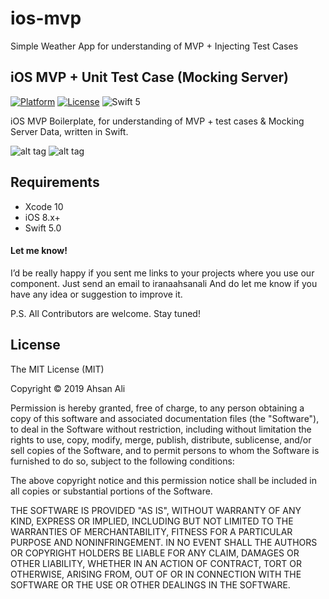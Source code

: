 # ios-mvp
Simple Weather App for understanding of MVP + Injecting Test Cases

## iOS MVP + Unit Test Case (Mocking Server)
[![Platform](http://img.shields.io/badge/platform-iOS-blue.svg?style=flat)](https://cocoapods.org/?q=StagesProgressIndicator) [![License](http://img.shields.io/badge/license-MIT-green.svg?style=flat)](https://github.com/iranaahsanali/StagesProgressIndicator/blob/master/LICENSE) ![Swift 5](https://img.shields.io/badge/Swift-5-orange.svg) 

iOS MVP Boilerplate, for understanding of MVP + test cases & Mocking Server Data, written in Swift.

![alt tag](https://raw.github.com/iranaahsanali/ios-mvp/master/Assets/preview_image_1.png)
![alt tag](https://raw.github.com/iranaahsanali/ios-mvp/master/Assets/preview_image_2.png)

## Requirements

- Xcode 10
- iOS 8.x+
- Swift 5.0


#### Let me know!
I’d be really happy if you sent me links to your projects where you use our component. Just send an email to iranaahsanali And do let me know if you have any idea or suggestion to improve it.

P.S. All Contributors are welcome. Stay tuned!

## License

The MIT License (MIT)

Copyright © 2019 Ahsan Ali

Permission is hereby granted, free of charge, to any person obtaining a copy
of this software and associated documentation files (the "Software"), to deal
in the Software without restriction, including without limitation the rights
to use, copy, modify, merge, publish, distribute, sublicense, and/or sell
copies of the Software, and to permit persons to whom the Software is
furnished to do so, subject to the following conditions:

The above copyright notice and this permission notice shall be included in
all copies or substantial portions of the Software.

THE SOFTWARE IS PROVIDED "AS IS", WITHOUT WARRANTY OF ANY KIND, EXPRESS OR
IMPLIED, INCLUDING BUT NOT LIMITED TO THE WARRANTIES OF MERCHANTABILITY,
FITNESS FOR A PARTICULAR PURPOSE AND NONINFRINGEMENT. IN NO EVENT SHALL THE
AUTHORS OR COPYRIGHT HOLDERS BE LIABLE FOR ANY CLAIM, DAMAGES OR OTHER
LIABILITY, WHETHER IN AN ACTION OF CONTRACT, TORT OR OTHERWISE, ARISING FROM,
OUT OF OR IN CONNECTION WITH THE SOFTWARE OR THE USE OR OTHER DEALINGS IN
THE SOFTWARE.
